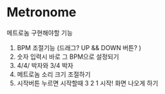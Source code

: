# Metronome

메트로놈 구현해야할 기능 

1. BPM 조절기능 (드래그? UP && DOWN 버튼? ) 
2. 숫자 입력시 바로 그 BPM으로 설정되기
3. 4/4/ 박자와 3/4 박자
4. 메트로놈 소리 크기 조절하기 
5. 시작버튼 누르면 시작할때 3 2 1 시작! 화면 나오게 하기
